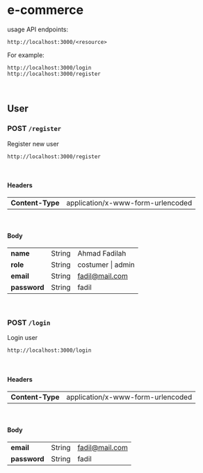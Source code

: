 # e-commerce

usage API endpoints:

```
http://localhost:3000/<resource>
```

For example:

```
http://localhost:3000/login
http://localhost:3000/register
```

<br>

## User

### POST `/register`

Register new user

```
http://localhost:3000/register
```

<br>

#### Headers

|                  |                                   |
| ---------------- | --------------------------------- |
| **Content-Type** | application/x-www-form-urlencoded |

<br>

#### Body

|              |        |                   |
| ------------ | ------ | ----------------- |
| **name**     | String | Ahmad Fadilah     |
| **role**     | String | costumer \| admin |
| **email**    | String | fadil@mail.com    |
| **password** | String | fadil             |

<br>

### POST `/login`

Login user

```
http://localhost:3000/login
```

<br>

#### Headers

|                  |                                   |
| ---------------- | --------------------------------- |
| **Content-Type** | application/x-www-form-urlencoded |

<br>

#### Body

|              |        |                |
| ------------ | ------ | -------------- |
| **email**    | String | fadil@mail.com |
| **password** | String | fadil          |

<br>